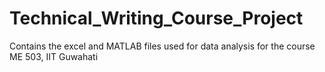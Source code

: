 # Technical_Writing_Course_Project
Contains the excel and MATLAB files used for data analysis for the course ME 503, IIT Guwahati 

